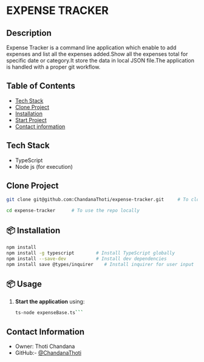 # EXPENSE TRACKER

## Description

Expense Tracker is a command line application which enable to add expenses and list all the expenses added.Show all the expenses total for specific date or category.It store the data in local JSON file.The application is handled with a proper git workflow.

##  Table of Contents

- [Tech Stack](#-tech-stack)
- [Clone Project](#-clone-project)
- [Installation](#-installation)
- [Start Project](#-start-project)
- [Contact information](#-contact-information)

## Tech Stack

- TypeScript
- Node js (for execution)

## Clone Project

``` bash
git clone git@github.com:ChandanaThoti/expense-tracker.git     # To clone the repo from github

cd expense-tracker      # To use the repo locally
```

## 📦 Installation

```bash
npm install
npm install -g typescript        # Install TypeScript globally
npm install --save-dev           # Install dev dependencies 
npm install save @types/inquirer    # Install inquirer for user input
```

## 📦 Usage

1. **Start the application** using:
   ```bash
   ts-node expenseBase.ts``` 

##  Contact Information

- Owner: Thoti Chandana 
- GitHub:- [@ChandanaThoti](https://github.com/ChandanaThoti)

